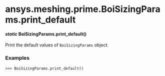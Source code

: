 # ansys.meshing.prime.BoiSizingParams.print_default



#### *static* BoiSizingParams.print_default()

Print the default values of `BoiSizingParams` object.

### Examples

```pycon
>>> BoiSizingParams.print_default()
```

<!-- !! processed by numpydoc !! -->
